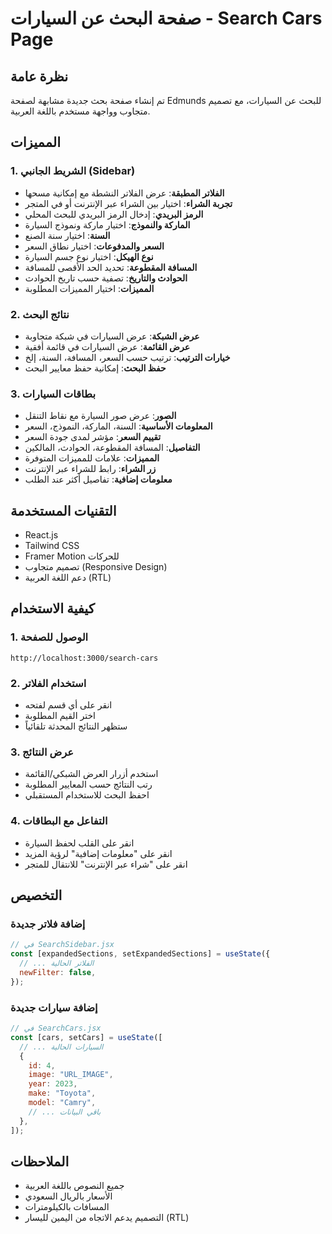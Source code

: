# صفحة البحث عن السيارات - Search Cars Page

## نظرة عامة

تم إنشاء صفحة بحث جديدة مشابهة لصفحة Edmunds للبحث عن السيارات، مع تصميم متجاوب وواجهة مستخدم باللغة العربية.

## المميزات

### 1. الشريط الجانبي (Sidebar)

- **الفلاتر المطبقة**: عرض الفلاتر النشطة مع إمكانية مسحها
- **تجربة الشراء**: اختيار بين الشراء عبر الإنترنت أو في المتجر
- **الرمز البريدي**: إدخال الرمز البريدي للبحث المحلي
- **الماركة والنموذج**: اختيار ماركة ونموذج السيارة
- **السنة**: اختيار سنة الصنع
- **السعر والمدفوعات**: اختيار نطاق السعر
- **نوع الهيكل**: اختيار نوع جسم السيارة
- **المسافة المقطوعة**: تحديد الحد الأقصى للمسافة
- **الحوادث والتاريخ**: تصفية حسب تاريخ الحوادث
- **المميزات**: اختيار المميزات المطلوبة

### 2. نتائج البحث

- **عرض الشبكة**: عرض السيارات في شبكة متجاوبة
- **عرض القائمة**: عرض السيارات في قائمة أفقية
- **خيارات الترتيب**: ترتيب حسب السعر، المسافة، السنة، إلخ
- **حفظ البحث**: إمكانية حفظ معايير البحث

### 3. بطاقات السيارات

- **الصور**: عرض صور السيارة مع نقاط التنقل
- **المعلومات الأساسية**: السنة، الماركة، النموذج، السعر
- **تقييم السعر**: مؤشر لمدى جودة السعر
- **التفاصيل**: المسافة المقطوعة، الحوادث، المالكين
- **المميزات**: علامات للمميزات المتوفرة
- **زر الشراء**: رابط للشراء عبر الإنترنت
- **معلومات إضافية**: تفاصيل أكثر عند الطلب

## التقنيات المستخدمة

- React.js
- Tailwind CSS
- Framer Motion للحركات
- تصميم متجاوب (Responsive Design)
- دعم اللغة العربية (RTL)

## كيفية الاستخدام

### 1. الوصول للصفحة

```
http://localhost:3000/search-cars
```

### 2. استخدام الفلاتر

- انقر على أي قسم لفتحه
- اختر القيم المطلوبة
- ستظهر النتائج المحدثة تلقائياً

### 3. عرض النتائج

- استخدم أزرار العرض الشبكي/القائمة
- رتب النتائج حسب المعايير المطلوبة
- احفظ البحث للاستخدام المستقبلي

### 4. التفاعل مع البطاقات

- انقر على القلب لحفظ السيارة
- انقر على "معلومات إضافية" لرؤية المزيد
- انقر على "شراء عبر الإنترنت" للانتقال للمتجر

## التخصيص

### إضافة فلاتر جديدة

```javascript
// في SearchSidebar.jsx
const [expandedSections, setExpandedSections] = useState({
  // ... الفلاتر الحالية
  newFilter: false,
});
```

### إضافة سيارات جديدة

```javascript
// في SearchCars.jsx
const [cars, setCars] = useState([
  // ... السيارات الحالية
  {
    id: 4,
    image: "URL_IMAGE",
    year: 2023,
    make: "Toyota",
    model: "Camry",
    // ... باقي البيانات
  },
]);
```

## الملاحظات

- جميع النصوص باللغة العربية
- الأسعار بالريال السعودي
- المسافات بالكيلومترات
- التصميم يدعم الاتجاه من اليمين لليسار (RTL)
